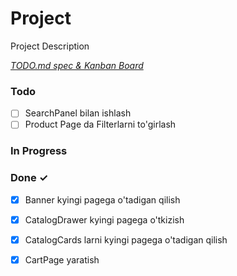 # Project

Project Description

<em>[TODO.md spec & Kanban Board](https://bit.ly/3fCwKfM)</em>

### Todo

- [ ] SearchPanel bilan ishlash  
- [ ] Product Page da Filterlarni to'girlash  

### In Progress


### Done ✓

- [x] Banner kyingi pagega o'tadigan qilish  
- [x] CatalogDrawer kyingi pagega o'tkizish  
- [x] CatalogCards larni kyingi pagega o'tadigan qilish  
- [x] CartPage yaratish  

